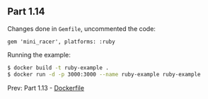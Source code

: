 ## Part 1.14

Changes done in `Gemfile`, uncommented the code:

```
gem 'mini_racer', platforms: :ruby
```

Running the example:

```bash
$ docker build -t ruby-example .
$ docker run -d -p 3000:3000 --name ruby-example ruby-example
```


Prev: Part 1.13 - [Dockerfile](../part1-13/Dockerfile)  
